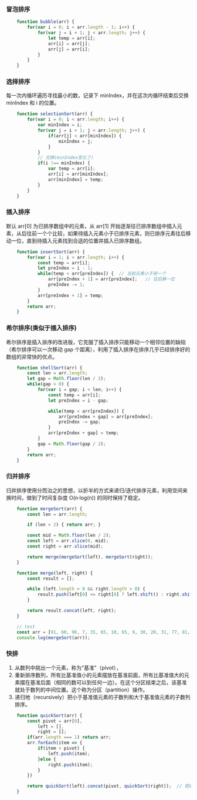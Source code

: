 ### 冒泡排序

```js
    function bubble(arr) {
        for(var i = 0; i < arr.length - 1; i++) {
            for(var j = i + 1; j < arr.length; j++) {
                let temp = arr[i];
                arr[i] = arr[j];
                arr[j] = arr[i];
            }
        }
    }
```

### 选择排序

每一次内循环遍历寻找最小的数，记录下 minIndex，并在这次内循环结束后交换 minIndex 和 i 的位置。

```js
    function selectionSort(arr) {
        for(var i = 0; i < arr.length; i++) {
            var minIndex = i;
            for(var j = i + 1; j < arr.length; j++) {
                if(arr[j] < arr[minIndex]) {
                    minIndex = j;
                }
            }
            // 交换(minIndex变化了)
            if(i !== minIndex) {
                var temp = arr[i];
                arr[i] = arr[minIndex];
                arr[minIndex] = temp;
            }
        }
    }
```

### 插入排序

默认 arr[0] 为已排序数组中的元素，从 arr[1] 开始逐渐往已排序数组中插入元素，从后往前一个个比较，如果待插入元素小于已排序元素，则已排序元素往后移动一位，直到待插入元素找到合适的位置并插入已排序数组。

```js
    function insertSort(arr) {
        for(var i = 1; i < arr.length; i++) {
            const temp = arr[i];
            let preIndex = i - 1;
            while(temp < arr[preIndex]) {  // 当前元素小于前一个
                arr[preIndex + 1] = arr[preIndex];   // 往后移一位
                preIndex -= 1;
            }
            arr[preIndex + 1] = temp;
        }
        return arr;
    }
```


### 希尔排序(类似于插入排序)

希尔排序是插入排序的改进版，它克服了插入排序只能移动一个相邻位置的缺陷（希尔排序可以一次移动 gap 个距离），利用了插入排序在排序几乎已经排序好的数组的非常快的优点。

```js
    function shellSort(arr) {
        const len = arr.length;
        let gap = Math.floor(len / 2);
        while(gap > 0) {
            for(var i = gap; i < len; i++) {
                const temp = arr[i];
                let preIndex = i - gap;

                while(temp < arr[preIndex]) {
                    arr[preIndex + gap] = arr[preIndex];
                    preIndex -= gap;
                }
                arr[preIndex + gap] = temp;
            }
            gap = Math.floor(gap / 2);
        }
        return arr;
    }
```

### 归并排序

归并排序使用分而治之的思想，以折半的方式来递归/迭代排序元素，利用空间来换时间，做到了时间复杂度 O(n·log(n)) 的同时保持了稳定。

```js
    function mergeSort(arr) {
        const len = arr.length;

        if (len < 2) { return arr; }

        const mid = Math.floor(len / 2);
        const left = arr.slice(0, mid);
        const right = arr.slice(mid);

        return merge(mergeSort(left), mergeSort(right));
    }

    function merge(left, right) {
        const result = [];

        while (left.length > 0 && right.length > 0) {
            result.push(left[0] <= right[0] ? left.shift() : right.shift());
        }

        return result.concat(left, right);
    }

    // test
    const arr = [91, 60, 96, 7, 35, 65, 10, 65, 9, 30, 20, 31, 77, 81, 24];
    console.log(mergeSort(arr));
```

### 快排

1. 从数列中挑出一个元素，称为"基准"（pivot），
2. 重新排序数列，所有比基准值小的元素摆放在基准前面，所有比基准值大的元素摆在基准后面（相同的数可以到任何一边）。在这个分区结束之后，该基准就处于数列的中间位置。这个称为分区（partition）操作。
3. 递归地（recursively）把小于基准值元素的子数列和大于基准值元素的子数列排序。

```js
    function quickSort(arr) {
        const pivot = arr[0],
            left = [],
            right = [];
        if(arr.length === 1) return arr;
        arr.forEach(item => {
            if(item < pivot) {
                left.push(item);
            }else {
                right.push(item);
            }
        })

        return quickSort(left).concat(pivot, quickSort(right));  // 把基准元素拼接上
    }
```